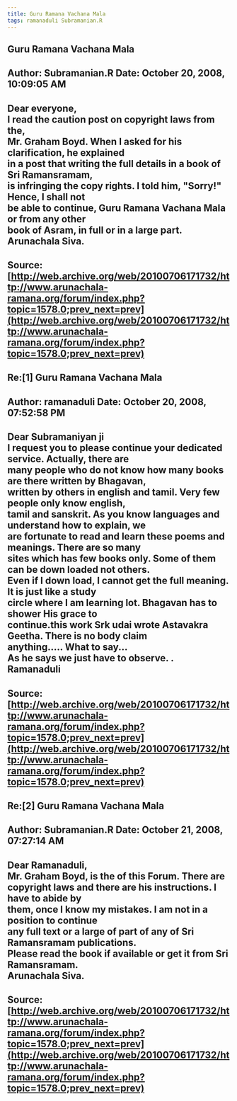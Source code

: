 ```yaml
--- 
title: Guru Ramana Vachana Mala   
tags: ramanaduli Subramanian.R  
---  
```

## Guru Ramana Vachana Mala  
Author: Subramanian.R       Date: October 20, 2008, 10:09:05 AM  
---  
Dear everyone,   
I read the caution post on copyright laws from the,   
Mr. Graham Boyd. When I asked for his clarification, he explained   
in a post that writing the full details in a book of Sri Ramansramam,   
is infringing the copy rights. I told him, "Sorry!" Hence, I shall not   
be able to continue, Guru Ramana Vachana Mala or from any other   
book of Asram, in full or in a large part.   
Arunachala Siva.
 ---  
Source:[http://web.archive.org/web/20100706171732/http://www.arunachala-ramana.org/forum/index.php?topic=1578.0;prev_next=prev](http://web.archive.org/web/20100706171732/http://www.arunachala-ramana.org/forum/index.php?topic=1578.0;prev_next=prev)   
---  

## Re:[1] Guru Ramana Vachana Mala  
Author: ramanaduli          Date: October 20, 2008, 07:52:58 PM  
---  
Dear Subramaniyan ji   
I request you to please continue your dedicated service. Actually, there are  
many people who do not know how many books are there written by Bhagavan,  
written by others in english and tamil. Very few people only know english,  
tamil and sanskrit. As you know languages and understand how to explain, we  
are fortunate to read and learn these poems and meanings. There are so many  
sites which has few books only. Some of them can be down loaded not others.  
Even if I down load, I cannot get the full meaning. It is just like a study  
circle where I am learning lot. Bhagavan has to shower His grace to  
continue.this work Srk udai wrote Astavakra Geetha. There is no body claim  
anything..... What to say...   
As he says we just have to observe. .   
Ramanaduli
 ---  
Source:[http://web.archive.org/web/20100706171732/http://www.arunachala-ramana.org/forum/index.php?topic=1578.0;prev_next=prev](http://web.archive.org/web/20100706171732/http://www.arunachala-ramana.org/forum/index.php?topic=1578.0;prev_next=prev)   
---  

## Re:[2] Guru Ramana Vachana Mala  
Author: Subramanian.R       Date: October 21, 2008, 07:27:14 AM  
---  
Dear Ramanaduli,   
Mr. Graham Boyd, is the of this Forum. There are   
copyright laws and there are his instructions. I have to abide by   
them, once I know my mistakes. I am not in a position to continue   
any full text or a large of part of any of Sri Ramansramam publications.   
Please read the book if available or get it from Sri Ramansramam.   
Arunachala Siva.
 ---  
Source:[http://web.archive.org/web/20100706171732/http://www.arunachala-ramana.org/forum/index.php?topic=1578.0;prev_next=prev](http://web.archive.org/web/20100706171732/http://www.arunachala-ramana.org/forum/index.php?topic=1578.0;prev_next=prev)   
---  

